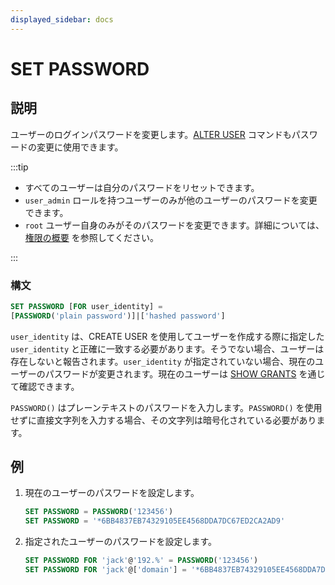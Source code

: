 ```yaml
---
displayed_sidebar: docs
---
```


# SET PASSWORD

## 説明

ユーザーのログインパスワードを変更します。[ALTER USER](ALTER_USER.md) コマンドもパスワードの変更に使用できます。

:::tip

- すべてのユーザーは自分のパスワードをリセットできます。
- `user_admin` ロールを持つユーザーのみが他のユーザーのパスワードを変更できます。
- `root` ユーザー自身のみがそのパスワードを変更できます。詳細については、[権限の概要](../../../administration/user_privs/privilege_overview.md) を参照してください。

:::

### 構文

```SQL
SET PASSWORD [FOR user_identity] =
[PASSWORD('plain password')]|['hashed password']
```

`user_identity` は、CREATE USER を使用してユーザーを作成する際に指定した `user_identity` と正確に一致する必要があります。そうでない場合、ユーザーは存在しないと報告されます。`user_identity` が指定されていない場合、現在のユーザーのパスワードが変更されます。現在のユーザーは [SHOW GRANTS](./SHOW_GRANTS.md) を通じて確認できます。

`PASSWORD()` はプレーンテキストのパスワードを入力します。`PASSWORD()` を使用せずに直接文字列を入力する場合、その文字列は暗号化されている必要があります。

## 例

1. 現在のユーザーのパスワードを設定します。

    ```SQL
    SET PASSWORD = PASSWORD('123456')
    SET PASSWORD = '*6BB4837EB74329105EE4568DDA7DC67ED2CA2AD9'
    ```

2. 指定されたユーザーのパスワードを設定します。

    ```SQL
    SET PASSWORD FOR 'jack'@'192.%' = PASSWORD('123456')
    SET PASSWORD FOR 'jack'@['domain'] = '*6BB4837EB74329105EE4568DDA7DC67ED2CA2AD9'
    ```